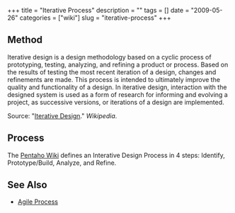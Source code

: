+++
title = "Iterative Process"
description = ""
tags = []
date = "2009-05-26"
categories = ["wiki"]
slug = "iterative-process"
+++


 

<h2 id="toc0">Method</h2>
<p>Iterative design is a design methodology based on a cyclic process of prototyping, testing, analyzing, and refining a product or process. Based on the results of testing the most recent iteration of a design, changes and refinements are made. This process is intended to ultimately improve the quality and functionality of a design. In iterative design, interaction with the designed system is used as a form of research for informing and evolving a project, as successive versions, or iterations of a design are implemented.</p>

<p>Source: &quot;<a href="http://en.wikipedia.org/wiki/Iterative_design">Iterative Design</a>.&quot; <em>Wikipedia</em>.</p>


<h2 id="toc1">Process</h2>
<p>The <a href="http://wiki.pentaho.com/display/PMOPEN/Agile+Design+-+Iterative+Design">Pentaho Wiki</a> defines an Interative Design Process in 4 steps: Identify, Prototype/Build, Analyze, and Refine.</p>


<h2 id="toc2">See Also</h2>
<ul>
    <li> <a class="" href="agile-process.html">Agile Process</a></li>
</ul>


